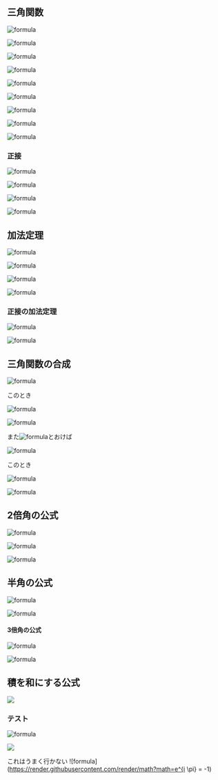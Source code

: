 
## 三角関数

![formula](https://latex.codecogs.com/gif.latex?\sin(\theta+2n\pi)=\sin\theta)

![formula](https://latex.codecogs.com/gif.latex?\cos(\theta+2n\pi)=\cos\theta)

![formula](https://latex.codecogs.com/gif.latex?\sin^{2}\theta+\cos^{2}\theta=1)

![formula](https://latex.codecogs.com/gif.latex?\sin(-\theta)=-\sin\theta)

![formula](https://latex.codecogs.com/gif.latex?\cos(-\theta)=\cos\theta)

![formula](https://latex.codecogs.com/gif.latex?\sin(\theta+\frac{\pi}{2})=\cos\theta)

![formula](https://latex.codecogs.com/gif.latex?\cos(\theta+\frac{\pi}{2})=-\sin\theta)

![formula](https://latex.codecogs.com/gif.latex?\sin(\theta+\pi)=-\sin\theta)

![formula](https://latex.codecogs.com/gif.latex?\cos(\theta+\pi)=-\cos\theta)

### 正接

![formula](https://latex.codecogs.com/gif.latex?\tan\theta=\frac{\sin\theta}{\cos\theta})

![formula](https://latex.codecogs.com/gif.latex?\tan(-\theta)=-\tan\theta)

![formula](https://latex.codecogs.com/gif.latex?\tan(\theta+n\pi)=\tan\theta)

![formula](https://latex.codecogs.com/gif.latex?1+\tan^{2}\theta=\frac{1}{\cos^{2}\theta})

## 加法定理

![formula](https://latex.codecogs.com/gif.latex?\sin(\alpha+\beta)=\sin\alpha\cos\beta+\cos\alpha\sin\beta)

![formula](https://latex.codecogs.com/gif.latex?\sin(\alpha-\beta)=\sin\alpha\cos\beta-\cos\alpha\sin\beta)

![formula](https://latex.codecogs.com/gif.latex?\cos(\alpha+\beta)=\cos\alpha\cos\beta-\sin\alpha\sin\beta)

![formula](https://latex.codecogs.com/gif.latex?\cos(\alpha-\beta)=\cos\alpha\cos\beta+\sin\alpha\sin\beta)

### 正接の加法定理

![formula](https://latex.codecogs.com/gif.latex?\tan(\alpha+\beta)=\frac{\tan\alpha+\tan\beta}{1-\tan\alpha\tan\beta})

![formula](https://latex.codecogs.com/gif.latex?\tan(\alpha-\beta)=\frac{\tan\alpha-\tan\beta}{1+\tan\alpha\tan\beta})

## 三角関数の合成

![formula](https://latex.codecogs.com/gif.latex?a\sin\theta+b\cos\theta=\sqrt{a^{2}+b^{2}}\sin(\theta+\alpha))

このとき

![formula](https://latex.codecogs.com/gif.latex?\cos\alpha=\frac{a}{\sqrt{a^2+b^2}})
     
![formula](https://latex.codecogs.com/gif.latex?\sin\alpha=\frac{b}{\sqrt{a^2+b^2}})

また![formula](https://latex.codecogs.com/gif.latex?\beta=\alpha-\frac{\pi}{2})とおけば

![formula](https://latex.codecogs.com/gif.latex?a\sin\theta+b\cos\theta=\sqrt{a^{2}+b^{2}}\cos(\theta+\beta))

このとき

![formula](https://latex.codecogs.com/gif.latex?\cos\beta=\frac{b}{\sqrt{a^2+b^2}})
     
![formula](https://latex.codecogs.com/gif.latex?\sin\beta=\frac{-a}{\sqrt{a^2+b^2}})

## 2倍角の公式

![formula](https://latex.codecogs.com/gif.latex?\sin2\theta=2\sin\theta\cos\theta)

![formula](https://latex.codecogs.com/gif.latex?\cos2\theta=\cos^2\theta-\sin^2\theta)

![formula](https://latex.codecogs.com/gif.latex?\tan2\theta=\frac{2\tan\theta}{1-\tan^2\theta})

## 半角の公式

![formula](https://latex.codecogs.com/gif.latex?\sin^2\theta=\frac{1-\cos2\theta}{2})

![formula](https://latex.codecogs.com/gif.latex?\cos^2\theta=\frac{1+\cos2\theta}{2})

#### 3倍角の公式

![formula](https://latex.codecogs.com/gif.latex?\sin3\theta=3\sin\theta-4\sin^3\theta)

![formula](https://latex.codecogs.com/gif.latex?\cos3\theta=4\cos^3\theta-3\cos\theta)

## 積を和にする公式

<img src="https://render.githubusercontent.com/render/math?math=\displaystyle \sin\alpha\cos\beta=\frac{1}{2}\{\sin(\alpha%2B\beta)+\sin(\alpha-\beta)\}">


### テスト

![formula](https://latex.codecogs.com/gif.latex?\sum_{n=1}^{N}a_n)

<img src="https://render.githubusercontent.com/render/math?math=e^{i \pi} = -1">

これはうまく行かない
![formula](https://render.githubusercontent.com/render/math?math=e^{i \pi} = -1)


